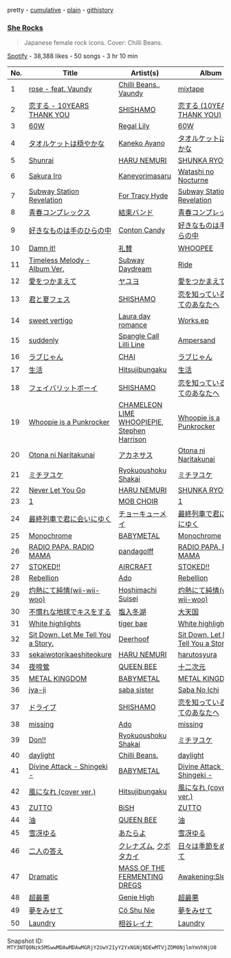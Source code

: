 pretty - [cumulative](/playlists/cumulative/37i9dQZF1DX59CyY8YTix2.md) - [plain](/playlists/plain/37i9dQZF1DX59CyY8YTix2) - [githistory](https://github.githistory.xyz/mackorone/spotify-playlist-archive/blob/main/playlists/plain/37i9dQZF1DX59CyY8YTix2)

### [She Rocks](https://open.spotify.com/playlist/37i9dQZF1DX59CyY8YTix2)

> Japanese female rock icons\. Cover: Chilli Beans.

[Spotify](https://open.spotify.com/user/spotify) - 38,388 likes - 50 songs - 3 hr 10 min

| No. | Title | Artist(s) | Album | Length |
|---|---|---|---|---|
| 1 | [rose \- feat\. Vaundy](https://open.spotify.com/track/72DWkd9AazMHYDafzpq4XF) | [Chilli Beans.](https://open.spotify.com/artist/48apiuEaHdddhdRvfFjPB7), [Vaundy](https://open.spotify.com/artist/2IUl3m1H1EQ7QfNbNWvgru) | [mixtape](https://open.spotify.com/album/3kbR4fhps595HxImAmVHvY) | 3:07 |
| 2 | [恋する \- 10YEARS THANK YOU](https://open.spotify.com/track/0vbLzWi64zpd3bEHaETY9D) | [SHISHAMO](https://open.spotify.com/artist/6MGHit7sV38BhpChZYByFv) | [恋する \(10YEARS THANK YOU\)](https://open.spotify.com/album/5xJYHjTq2m8BkRvi5JDBgo) | 6:09 |
| 3 | [60W](https://open.spotify.com/track/1xRACXqo2UiX6Ci4oa5vKw) | [Regal Lily](https://open.spotify.com/artist/75eQ7NabzgaaUYcrqSY0FK) | [60W](https://open.spotify.com/album/4WOO5s3gSbRsFV0q5D6AzF) | 4:15 |
| 4 | [タオルケットは穏やかな](https://open.spotify.com/track/51DmDYJpw2V9ORZUIyL2vD) | [Kaneko Ayano](https://open.spotify.com/artist/4XKIIegkRbSJft0PmMv9NB) | [タオルケットは穏やかな](https://open.spotify.com/album/2byWdUAtCOUaxDe73nGfhU) | 4:11 |
| 5 | [Shunrai](https://open.spotify.com/track/6QIyB1933cJ6VBt50bzidT) | [HARU NEMURI](https://open.spotify.com/artist/3cn7Ujrlj3rdyuqmOYhBJT) | [SHUNKA RYOUGEN](https://open.spotify.com/album/5dZcvDyVbM5HplrbzE8r60) | 3:39 |
| 6 | [Sakura Iro](https://open.spotify.com/track/3gJXVq7BuBcZIdiTbPWwU2) | [Kaneyorimasaru](https://open.spotify.com/artist/5h5smZjPHUEDyYNuafjehf) | [Watashi no Nocturne](https://open.spotify.com/album/7joB2NhzGfyUPa5M71epsi) | 3:52 |
| 7 | [Subway Station Revelation](https://open.spotify.com/track/64QIWtRAivYJpEiikswr7K) | [For Tracy Hyde](https://open.spotify.com/artist/6D4CyQKY5fDsjK5qKNfqDy) | [Subway Station Revelation](https://open.spotify.com/album/3xGvbbfdc5oiEKlzh4co04) | 4:14 |
| 8 | [青春コンプレックス](https://open.spotify.com/track/0jpP8AlQLVtaMwA3vQYpYB) | [結束バンド](https://open.spotify.com/artist/2nvl0N9GwyX69RRBMEZ4OD) | [青春コンプレックス](https://open.spotify.com/album/3yiMrbhmz7rqjTW3AgmG9W) | 3:25 |
| 9 | [好きなものは手のひらの中](https://open.spotify.com/track/3FrwPF0EFJFLE9yVprrbd5) | [Conton Candy](https://open.spotify.com/artist/6FuFgQvi3GNYr4yDuh4Fxq) | [好きなものは手のひらの中](https://open.spotify.com/album/1rCQBrvCaa54giOkANP59K) | 2:54 |
| 10 | [Damn it!](https://open.spotify.com/track/17PParOdsrKYTIN6znBZwK) | [礼賛](https://open.spotify.com/artist/6s47v81SP75AAu01joweqx) | [WHOOPEE](https://open.spotify.com/album/1tINlOaFYbmxyk5PhNEUJK) | 3:03 |
| 11 | [Timeless Melody \- Album Ver.](https://open.spotify.com/track/6ZL95Gf3zyUx0PZrxbwZfX) | [Subway Daydream](https://open.spotify.com/artist/4Iiidb9Wqw3kMFVEMxtEyf) | [Ride](https://open.spotify.com/album/0fk8yp59UfhdKnRp9o7cvC) | 2:09 |
| 12 | [愛をつかまえて](https://open.spotify.com/track/0NF5k4GYaJrr7hOJVzaVqD) | [ヤユヨ](https://open.spotify.com/artist/0JUlkKazTRFzIGvtMe1d1c) | [愛をつかまえて](https://open.spotify.com/album/0yI2oGI2X12FrTCHxOBtr7) | 4:23 |
| 13 | [君と夏フェス](https://open.spotify.com/track/2nSJH1z0BScpVsTP7EFtX7) | [SHISHAMO](https://open.spotify.com/artist/6MGHit7sV38BhpChZYByFv) | [恋を知っているすべてのあなたへ](https://open.spotify.com/album/6KE5rQedfMgEGFShffAQDd) | 3:45 |
| 14 | [sweet vertigo](https://open.spotify.com/track/6k0QnSV8s0LuQBhWWtB21c) | [Laura day romance](https://open.spotify.com/artist/19RZk1SGPSL1DChYdDQYl1) | [Works.ep](https://open.spotify.com/album/7Dt2tewXcLRyDHteQ660DM) | 4:31 |
| 15 | [suddenly](https://open.spotify.com/track/60H06Uwpf1K7ZSzIPXloZr) | [Spangle Call Lilli Line](https://open.spotify.com/artist/6oCeoRIeqwZAgoaNOv8IyB) | [Ampersand](https://open.spotify.com/album/2WQwITVOBHDt6YzUa2tSnt) | 4:49 |
| 16 | [ラブじゃん](https://open.spotify.com/track/2vnWduAon47Ra9Th9dCAuY) | [CHAI](https://open.spotify.com/artist/0NZsNnETGPWLKJj2Y0vpBx) | [ラブじゃん](https://open.spotify.com/album/6pTeKfeTsyxknsyH4YrpSF) | 3:20 |
| 17 | [生活](https://open.spotify.com/track/1TAF4rJSiwHVCw7usEp7ae) | [Hitsujibungaku](https://open.spotify.com/artist/6S8w5rLsEwjN21jQeRES0n) | [生活](https://open.spotify.com/album/4z9GVOoie1BZseiBIXKbnc) | 4:39 |
| 18 | [フェイバリットボーイ](https://open.spotify.com/track/4S5zxn5xMQsNjnDNLGIWuD) | [SHISHAMO](https://open.spotify.com/artist/6MGHit7sV38BhpChZYByFv) | [恋を知っているすべてのあなたへ](https://open.spotify.com/album/6KE5rQedfMgEGFShffAQDd) | 4:29 |
| 19 | [Whoopie is a Punkrocker](https://open.spotify.com/track/4NkzsLZjO02SDiWEd6afuo) | [CHAMELEON LIME WHOOPIEPIE](https://open.spotify.com/artist/1uP5mPkWII7Tcxp7xtqPmj), [Stephen Harrison](https://open.spotify.com/artist/366dKk1Th87zx5H1xXnXAH) | [Whoopie is a Punkrocker](https://open.spotify.com/album/4b3o9025OYso4WFmwwqzQh) | 2:22 |
| 20 | [Otona ni Naritakunai](https://open.spotify.com/track/0XUe7tUkUwq6S953e4Pqi9) | [アカネサス](https://open.spotify.com/artist/7E61BhEMgngwg7EPgS17vl) | [Otona ni Naritakunai](https://open.spotify.com/album/6o9LMxYI8hp76Nc8Jsk1Db) | 3:27 |
| 21 | [ミチヲユケ](https://open.spotify.com/track/63EaBEMlwYv55V7YXO7LQv) | [Ryokuoushoku Shakai](https://open.spotify.com/artist/4SJ7qRgJYNXB9Yttzs4aSa) | [ミチヲユケ](https://open.spotify.com/album/736H5vVC9j0YWJ6YjrGSBU) | 3:35 |
| 22 | [Never Let You Go](https://open.spotify.com/track/4eehPzTBl5UaENQi04Yzgc) | [HARU NEMURI](https://open.spotify.com/artist/3cn7Ujrlj3rdyuqmOYhBJT) | [SHUNKA RYOUGEN](https://open.spotify.com/album/5dZcvDyVbM5HplrbzE8r60) | 4:16 |
| 23 | [1](https://open.spotify.com/track/2XKC1yPYhtI5zPBofGBbzQ) | [MOB CHOIR](https://open.spotify.com/artist/5HZsYhRCMH3zR0yndRcLVw) | [1](https://open.spotify.com/album/2SMgYY7Z70e06DAUNjmYWh) | 3:49 |
| 24 | [最終列車で君に会いにゆく](https://open.spotify.com/track/4A2JdTWhKTKOxRwLvg91PE) | [チョーキューメイ](https://open.spotify.com/artist/5ZFxExn8YICZm9JFo9dqTq) | [最終列車で君に会いにゆく](https://open.spotify.com/album/4S9DGlG019QxILVaNV32RF) | 4:28 |
| 25 | [Monochrome](https://open.spotify.com/track/2Rw6wkd0q3LXx5xsdjLs1P) | [BABYMETAL](https://open.spotify.com/artist/630wzNP2OL7fl4Xl0GnMWq) | [Monochrome](https://open.spotify.com/album/6IoOqdEHdwLgfUONXeYvoI) | 3:57 |
| 26 | [RADIO PAPA, RADIO MAMA](https://open.spotify.com/track/4ojPYVNetwcuBUNzkWfHpl) | [pandagolff](https://open.spotify.com/artist/4KReHO9hW14qVILtZReCra) | [RADIO PAPA, RADIO MAMA](https://open.spotify.com/album/7zlDqri2aHgVS3wK4YDwYW) | 3:11 |
| 27 | [STOKED!!](https://open.spotify.com/track/5x3LxG9L69sOlxtlcGoANJ) | [AIRCRAFT](https://open.spotify.com/artist/56xP3O4YvqejlueiysaheO) | [STOKED!!](https://open.spotify.com/album/5Ee3LmuIr5QvvSQeiv1cXo) | 3:41 |
| 28 | [Rebellion](https://open.spotify.com/track/7KJdus5lqrlOHasB6kwvf4) | [Ado](https://open.spotify.com/artist/6mEQK9m2krja6X1cfsAjfl) | [Rebellion](https://open.spotify.com/album/1RwGDS3qFOsT9mRJptyCEF) | 2:58 |
| 29 | [灼熱にて純情\(wii\-wii\-woo\)](https://open.spotify.com/track/2gAWJTuZ7W4MBzGX1E7pH7) | [Hoshimachi Suisei](https://open.spotify.com/artist/726WiFmWkohzodUxK3XjHX) | [灼熱にて純情\(wii\-wii\-woo\)](https://open.spotify.com/album/3DP29QEp7AtJJJsGgne8HI) | 3:48 |
| 30 | [不慣れな地球でキスをする](https://open.spotify.com/track/169jYHYjLy6qsHSaGESz1j) | [塩入冬湖](https://open.spotify.com/artist/6BUwB5NQWck0uKpaFsOYhq) | [大天国](https://open.spotify.com/album/2xODGTzciH3878f1NXogYx) | 4:44 |
| 31 | [White highlights](https://open.spotify.com/track/3JtEQffMAkuPrGzGs9G7fY) | [tiger bae](https://open.spotify.com/artist/0xH0kox7WzXayqGJRqIvEp) | [White highlights](https://open.spotify.com/album/3OfEMtatKlKKJMhw5jliF4) | 3:27 |
| 32 | [Sit Down, Let Me Tell You a Story.](https://open.spotify.com/track/6Ob8OB78fzTYUs9GUVvzrT) | [Deerhoof](https://open.spotify.com/artist/7AZwAitWq1KcFoIJhRWb6V) | [Sit Down, Let Me Tell You a Story.](https://open.spotify.com/album/1o16zgpmVi9uWECUI9jCCk) | 2:05 |
| 33 | [sekaiwotorikaeshiteokure](https://open.spotify.com/track/0WWcJVmz8Yj5hOwJkyycxo) | [HARU NEMURI](https://open.spotify.com/artist/3cn7Ujrlj3rdyuqmOYhBJT) | [harutosyura](https://open.spotify.com/album/6or18qH3INbHS0kyALV2HL) | 4:19 |
| 34 | [夜啼鶯](https://open.spotify.com/track/5xGnQbGzev2iqqBFVoDzlg) | [QUEEN BEE](https://open.spotify.com/artist/6whFEcaV75AmQMiwlfaxvc) | [十二次元](https://open.spotify.com/album/54OOd6x03hdIYeHWYajNyP) | 2:18 |
| 35 | [METAL KINGDOM](https://open.spotify.com/track/5qL6RJj9Nj20DGAajzGAYi) | [BABYMETAL](https://open.spotify.com/artist/630wzNP2OL7fl4Xl0GnMWq) | [METAL KINGDOM](https://open.spotify.com/album/10aTpSUuXqxbhPJdo4kEyE) | 5:51 |
| 36 | [jya\-ji](https://open.spotify.com/track/11cyQJ1nsaOPoIfQRqUZep) | [saba sister](https://open.spotify.com/artist/2E9ODwADhw1qvfO9BXAkGX) | [Saba No Ichi](https://open.spotify.com/album/4h0gEOGeWn8Dc22RJ0McFN) | 2:35 |
| 37 | [ドライブ](https://open.spotify.com/track/1M9HY1jU2K3p7LsIDJ0QL9) | [SHISHAMO](https://open.spotify.com/artist/6MGHit7sV38BhpChZYByFv) | [恋を知っているすべてのあなたへ](https://open.spotify.com/album/6KE5rQedfMgEGFShffAQDd) | 4:51 |
| 38 | [missing](https://open.spotify.com/track/5COfkrLpT6t2fHliXbc3tl) | [Ado](https://open.spotify.com/artist/6mEQK9m2krja6X1cfsAjfl) | [missing](https://open.spotify.com/album/6fxRUp0yEHIE79usuBfVaM) | 3:09 |
| 39 | [Don!!](https://open.spotify.com/track/1NmeWXhB73LNP1y9PtTEbk) | [Ryokuoushoku Shakai](https://open.spotify.com/artist/4SJ7qRgJYNXB9Yttzs4aSa) | [ミチヲユケ](https://open.spotify.com/album/37dX6AfZhwKIYGHnxkqVIQ) | 3:48 |
| 40 | [daylight](https://open.spotify.com/track/1ZLhrGdOM1UXRZFFK1U1Mf) | [Chilli Beans.](https://open.spotify.com/artist/48apiuEaHdddhdRvfFjPB7) | [daylight](https://open.spotify.com/album/1cwCcLv8XIHNEs0Nn2CvgA) | 4:03 |
| 41 | [Divine Attack \- Shingeki \-](https://open.spotify.com/track/0uOtodY9htazL9wojWhKhQ) | [BABYMETAL](https://open.spotify.com/artist/630wzNP2OL7fl4Xl0GnMWq) | [Divine Attack \- Shingeki \-](https://open.spotify.com/album/6QZX14rv2DloXGEXcYMmSR) | 3:38 |
| 42 | [風になれ \(cover ver.\)](https://open.spotify.com/track/4OQJYn73HxvQFQw9HgR50e) | [Hitsujibungaku](https://open.spotify.com/artist/6S8w5rLsEwjN21jQeRES0n) | [風になれ \(cover ver.\)](https://open.spotify.com/album/76uNTXz2UEwwkdNMfGs8Py) | 3:06 |
| 43 | [ZUTTO](https://open.spotify.com/track/1WQg8t53Iu9g1nAHsscbnN) | [BiSH](https://open.spotify.com/artist/0ebinq3ZTOQAJNag4sBTJj) | [ZUTTO](https://open.spotify.com/album/0f4VLaIDcIdG74d3P1rQth) | 4:19 |
| 44 | [油](https://open.spotify.com/track/1ldQWi4dvIiV8ostfEo8vS) | [QUEEN BEE](https://open.spotify.com/artist/6whFEcaV75AmQMiwlfaxvc) | [油](https://open.spotify.com/album/04KuLUg49thH8DEsSkelsB) | 3:11 |
| 45 | [雪冴ゆる](https://open.spotify.com/track/1DgAZpPIhvajIJhztp4fFx) | [あたらよ](https://open.spotify.com/artist/2yRnjWtHzmDELwYaUiX0Yh) | [雪冴ゆる](https://open.spotify.com/album/3TJcG4XO36lO41bWnPp0L8) | 4:00 |
| 46 | [二人の答え](https://open.spotify.com/track/0BcAenJKFywFoN2iStmt33) | [クレナズム](https://open.spotify.com/artist/72PvGatrHUWZIbyyntvdpM), [クボタカイ](https://open.spotify.com/artist/0eg7sMst2b9wLVyMgtRFpY) | [日々は季節をめくって](https://open.spotify.com/album/2tPoolR1yMJTg72mRl1WD6) | 4:17 |
| 47 | [Dramatic](https://open.spotify.com/track/3pT5vtG177l2jrxpPy76jB) | [MASS OF THE FERMENTING DREGS](https://open.spotify.com/artist/14d5KCX9nprUcxnKIShrr1) | [Awakening:Sleeping](https://open.spotify.com/album/3CtgykVNQgaZ42o6f89PQy) | 3:47 |
| 48 | [超最悪](https://open.spotify.com/track/4yxY92AAlRIlu22ZNjUaVo) | [Genie High](https://open.spotify.com/artist/1NdpjvRYsY6cwAVX9YWzAB) | [超最悪](https://open.spotify.com/album/7g1qyIxwtT6TmuHlu5mhcK) | 2:58 |
| 49 | [夢をみせて](https://open.spotify.com/track/6Xl3ty4oPbccRS9ehumXID) | [Cö Shu Nie](https://open.spotify.com/artist/0LlH6J1tj2TPq7AlwXAkY5) | [夢をみせて](https://open.spotify.com/album/1PuFtFOnOSXNOHkKJkYcWm) | 5:24 |
| 50 | [Laundry](https://open.spotify.com/track/4Th0wvx6jH8OtJTcb7JTEW) | [相谷レイナ](https://open.spotify.com/artist/5Hm5GfaTrjt3IlzOcZVX2A) | [Laundry](https://open.spotify.com/album/5dF9AZkQVGopxCj3ZpKT7Q) | 3:52 |

Snapshot ID: `MTY3NTQ0Nzk5MSwwMDAwMDAwMGRjY2UwY2IyY2YxNGNjNDEwMTVjZDM0NjlmYmVhNjU0`
